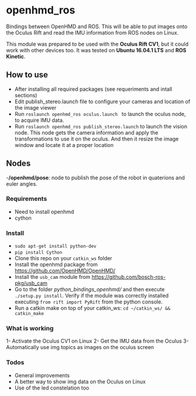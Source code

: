 # openhmd_ros

Bindings between OpenHMD and ROS. This will be able to put images onto the Oculus Rift and read the IMU information from ROS nodes on Linux.

This module was prepared to be used with the **Oculus Rift CV1**, but it could work with other devices too. It was tested on **Ubuntu 16.04.1 LTS** and **ROS Kinetic**.

## How to use
- After installing all required packages (see requeriments and intall sections)
- Edit publish_stereo.launch file to configure your cameras and location of the image viewer
- Run `roslaunch openhmd_ros oculus.launch ` to launch the oculus node, to acquire IMU data.
- Run `roslaunch openhmd_ros publish_stereo.launch` to launch the vision node. This node gets the camera information and apply the transformations to use it on the oculus. And then it resize the image window and locate it at a proper location

## Nodes

-**/openhmd/pose**: node to publish the pose of the robot in quaterions and euler angles.

### Requirements
* Need to install openhmd
* cython

### Install
* `sudo apt-get install python-dev`
* `pip install Cython`
* Clone this repo on your `catkin_ws` folder
* Install the openhmd package from https://github.com/OpenHMD/OpenHMD/
* Install the `usb_cam` module from https://github.com/bosch-ros-pkg/usb_cam
* Go to the folder *python_bindings_openhmd/* and then execute `./setup.py install`. Verify if the module was correctly installed executing `from rift import PyRift` from the python console.
* Run a catkin make on top of your catkin_ws: `cd ~/catkin_ws/ && catkin_make`

### What is working

1- Activate the Oculus CV1 on Linux
2- Get the IMU data from the Oculus
3- Automatically use img topics as images on the oculus screen

### Todos
* General improvements
* A better way to show img data on the Oculus on Linux
* Use of the led constelation too
